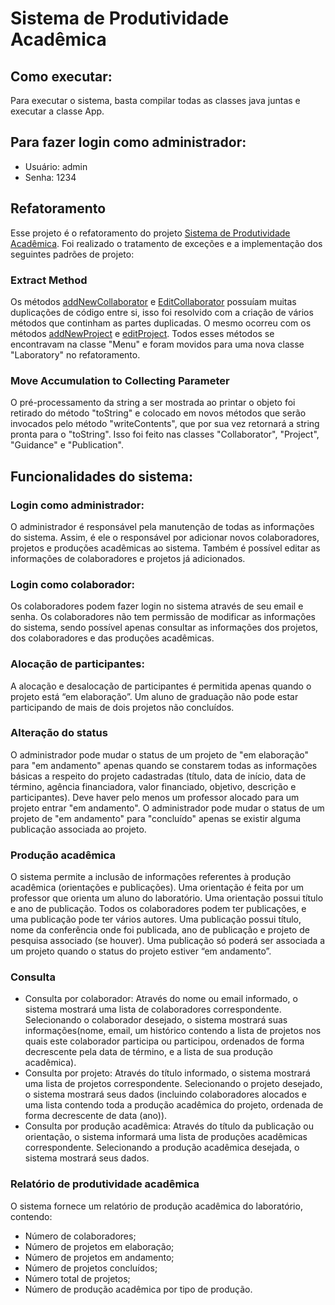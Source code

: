 # Sistema de Produtividade Acadêmica

## Como executar:

Para executar o sistema, basta compilar todas as classes java juntas e executar a classe App.

## Para fazer login como administrador:

* Usuário: admin
* Senha: 1234

## Refatoramento

Esse projeto é o refatoramento do projeto [Sistema de Produtividade Acadêmica](https://github.com/pamelams/SistemaProdutividadeAcademica). Foi realizado o tratamento de exceções e a implementação dos seguintes padrões de projeto:

### Extract Method

Os métodos [addNewCollaborator](https://github.com/pamelams/SistemaProdutividadeRefatorado/blob/80105b09d97226f583924199b06ca41041eb0ade/src/Laboratory.java#L122) e [EditCollaborator](https://github.com/pamelams/SistemaProdutividadeRefatorado/blob/80105b09d97226f583924199b06ca41041eb0ade/src/Laboratory.java#L139) possuíam muitas duplicações de código entre si, isso foi resolvido com a criação de vários métodos que continham as partes duplicadas. O mesmo ocorreu com os métodos [addNewProject](https://github.com/pamelams/SistemaProdutividadeRefatorado/blob/80105b09d97226f583924199b06ca41041eb0ade/src/Laboratory.java#L312) e [editProject](https://github.com/pamelams/SistemaProdutividadeRefatorado/blob/80105b09d97226f583924199b06ca41041eb0ade/src/Laboratory.java#L363). Todos esses métodos se encontravam na classe "Menu" e foram movidos para uma nova classe "Laboratory" no refatoramento.

### Move Accumulation to Collecting Parameter

O pré-processamento da string a ser mostrada ao printar o objeto foi retirado do método "toString" e colocado em novos métodos que serão invocados pelo método "writeContents", que por sua vez retornará a string pronta para o "toString". Isso foi feito nas classes "Collaborator", "Project", "Guidance" e "Publication".

## Funcionalidades do sistema:

### Login como administrador:

O administrador é responsável pela manutenção de todas as informações do sistema. Assim, é ele o responsável por adicionar novos colaboradores, projetos e produções acadêmicas ao sistema. Também é possível editar as informações de colaboradores e projetos já adicionados.

### Login como colaborador:

Os colaboradores podem fazer login no sistema através de seu email e senha. Os colaboradores não tem permissão de modificar as informações do sistema, sendo possível apenas consultar as informações dos projetos, dos colaboradores e das produções acadêmicas.

### Alocação de participantes:

A alocação e desalocação de participantes é permitida apenas quando o projeto está “em elaboração”. Um aluno de graduação não pode estar participando de mais de dois projetos não concluídos. 

### Alteração do status

O administrador pode mudar o status de um projeto de "em elaboração" para "em andamento" apenas quando se constarem todas as informações básicas a respeito do projeto cadastradas (título, data de início, data de término, agência financiadora, valor financiado, objetivo, descrição e participantes). Deve haver pelo menos um professor alocado para um projeto entrar "em andamento".
O administrador pode mudar o status de um projeto de "em andamento" para "concluído" apenas se existir alguma publicação associada ao projeto.

### Produção acadêmica

O sistema permite a inclusão de informações referentes à produção acadêmica (orientações e publicações). Uma orientação é feita por um professor que orienta um aluno do laboratório. Uma orientação possui título e ano de publicação.
Todos os colaboradores podem ter publicações, e uma publicação pode ter vários autores. Uma publicação possui título, nome da conferência onde foi publicada, ano de publicação e projeto de pesquisa associado (se houver). Uma publicação só poderá ser associada a um projeto quando o status do projeto
estiver “em andamento”.

### Consulta

* Consulta por colaborador: Através do nome ou email informado, o sistema mostrará uma lista de colaboradores correspondente. Selecionando o colaborador desejado, o sistema mostrará suas informações(nome, email, um histórico contendo a lista de projetos nos quais este colaborador participa ou participou, ordenados de forma decrescente pela data de término, e a lista de sua produção acadêmica).
* Consulta por projeto: Através do título informado, o sistema mostrará uma lista de projetos correspondente. Selecionando o projeto desejado, o sistema mostrará seus dados (incluindo colaboradores alocados e uma lista contendo toda a produção acadêmica do projeto, ordenada de forma decrescente de data (ano)).
* Consulta por produção acadêmica: Através do título da publicação ou orientação, o sistema informará uma lista de produções acadêmicas correspondente. Selecionando a produção acadêmica desejada, o sistema mostrará seus dados.

### Relatório de produtividade acadêmica

O sistema fornece um relatório de produção acadêmica do laboratório, contendo:
* Número de colaboradores;
* Número de projetos em elaboração;
* Número de projetos em andamento;
* Número de projetos concluídos;
* Número total de projetos;
* Número de produção acadêmica por tipo de produção.